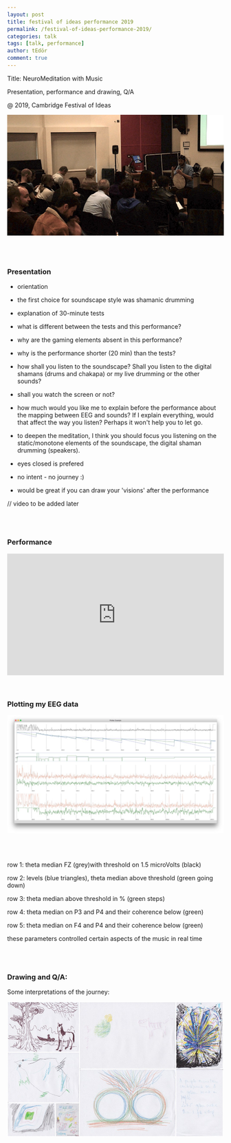 ```yaml
---
layout: post
title: festival of ideas performance 2019
permalink: /festival-of-ideas-performance-2019/
categories: talk
tags: [talk, performance]
author: tEdör
comment: true
---
```


Title: NeuroMeditation with Music

Presentation, performance and drawing, Q/A

@ 2019, Cambridge Festival of Ideas

![](../assets/images/20191026-cambridge-festival-of-ideas-01.jpg)

<br><br>

### Presentation
- orientation

- the first choice for soundscape style was shamanic drumming

- explanation of 30-minute tests

- what is different between the tests and this performance?

- why are the gaming elements absent in this performance?

- why is the performance shorter (20 min) than the tests?

- how shall you listen to the soundscape? Shall you listen to the digital shamans (drums and chakapa) or my live drumming or the other sounds?

- shall you watch the screen or not?

- how much would you like me to explain before the performance about the mapping between EEG and sounds? If I explain everything, would that affect the way you listen? Perhaps it won't help you to let go.

- to deepen the meditation, I think you should focus you listening on the static/monotone elements of the soundscape, the digital shaman drumming (speakers).

- eyes closed is prefered

- no intent - no journey :)

- would be great if you can draw your 'visions' after the performance

// video to be added later

<br>
<br>

### Performance

<div style="left: 0; width: 100%; height: 0; position: relative; padding-bottom: 56.2493%;"><iframe src="https://www.youtube.com/embed/lFVzwZtmecc?rel=0&amp;showinfo=0" style="border: 0; top: 0; left: 0; width: 100%; height: 100%; position: absolute;" allowfullscreen scrolling="no"></iframe></div>

<br>
<br>

### Plotting my EEG data

![](../assets/images/20191026-cambridge-festival-of-ideas-03.jpg)

<br>
<br>

row 1: theta median FZ (grey)with threshold on 1.5 microVolts (black)

row 2: levels (blue triangles), theta median above threshold (green going down)

row 3: theta median above threshold in % (green steps)

row 4: theta median on P3 and P4 and their coherence below (green)

row 5: theta median on F4 and P4 and their coherence below (green)

these parameters controlled certain aspects of the music in real time

<br>
<br>

### Drawing and Q/A:

Some interpretations of the journey:

![](../assets/images/20191026-cambridge-festival-of-ideas-02.jpg)


<br><br>
